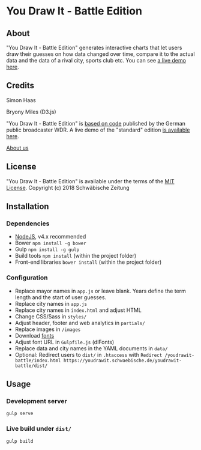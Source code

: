 # You Draw It - Battle Edition

## About
"You Draw It - Battle Edition" generates interactive charts that let users draw their guesses on how data changed over time, compare it to the actual data and the data of a rival city, sports club etc. You can see [a live demo here](https://youdrawit.schwaebische.de/fn-lindau/tippspiel/).

## Credits

Simon Haas

Bryony Miles (D3.js)

"You Draw It - Battle Edition" is [based on code](https://github.com/wdr-data/you-draw-it) published by the German public broadcaster WDR. A live demo of the "standard" edition [is available here](https://youdrawit.schwaebische.de/land-unter-merkel/tippspiel/).

[About us](https://www.schwaebische.de/impressum.html)

## License

"You Draw It - Battle Edition" is available under the terms of the [MIT License](/LICENSE).
Copyright (c) 2018 Schwäbische Zeitung

## Installation

### Dependencies
- [NodeJS](https://nodejs.org/), v4.x recommended
- Bower `npm install -g bower`
- Gulp `npm install -g gulp`
- Build tools `npm install` (within the project folder)
- Front-end libraries `bower install` (within the project folder)

### Configuration
- Replace mayor names in `app.js` or leave blank. Years define the term length and the start of user guesses.
- Replace city names in `app.js`
- Replace city names in `index.html` and adjust HTML
- Change CSS/Sass in `styles/`
- Adjust header, footer and web analytics in `partials/`
- Replace images in `/images`
- Download [fonts](https://fonts.google.com/)
- Adjust font URL in `Gulpfile.js` (dlFonts)
- Replace data and city names in the YAML documents in `data/`
- Optional: Redirect users to `dist/` in `.htaccess` with `Redirect /youdrawit-battle/index.html https://youdrawit.schwaebische.de/youdrawit-battle/dist/`

## Usage

### Development server
```
gulp serve
```

### Live build under `dist/`
```
gulp build
```
